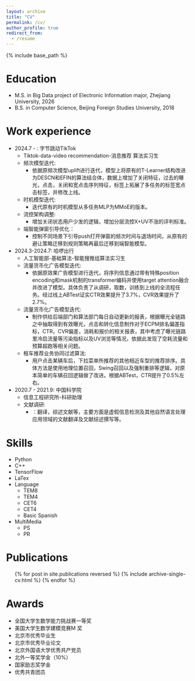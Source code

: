 ```yaml
---
layout: archive
title: "CV"
permalink: /cv/
author_profile: true
redirect_from:
  - /resume
---
```


{% include base_path %}

Education
======
* M.S. in Big Data project of Electronic Information major, Zhejiang University, 2026
* B.S. in Computer Science, Beijing Foreign Studies University, 2018

  
Work experience
======
* 2024.7 - : 字节跳动TikTok
  * Tiktok-data-video recommendation-消息推荐 算法实习生
  * 频次模型迭代:
    * 依据原频次模型uplift进行迭代，模型上将原有的T-Learner结构改进为DESCN和EFIN的算法结合体，数据上增加了关闭特征，过去的曝光，点击，关闭和宽点击序列特征，标签上拓展了多任务的标签宽点击标签，并修改上线。
  * 时机模型迭代:
    * 迭代原有的时机模型从多任务MLP为MMoE的版本。
  * 流控架构调整:
    * 增加关闭状态用户少发的逻辑，增加分层流控X+UV不涨的评判标准。
  * 端智能弹窗引导优化：
    * 控制不同场景下引导push打开弹窗的频次时间与退场时间，从原有的避让策略迁移到规则策略再最后迁移到端智能模型。
* 2024.3-2024.7: 哈啰出行
  * 人工智能部-基础算法-智能搜推组算法实习生
  * 流量货币化广告模型迭代:
    * 依据原效果广告模型进行迭代，将序列信息通过带有特殊position encoding和mask机制的transformer编码并使用target attention融合并改进了模型。具体负责了从调研，取数，训练到上线的全流程任务。经过线上ABTest证实CTR效果提升了3.7%，CVR效果提升了2.7%。
  * 流量货币化广告模型迭代:
    * 制作供给后端部门和算法部门每日自动更新的报表，根据曝光全链路之中抽取得到有效曝光，点击和转化信息制作对于ECPM排名偏差指标，CTR，CVR偏差，消耗和报价的相关报表，其中考虑了曝光链路里冷启流量等污染指标以及UV浏览等情况，依据此发现了空耗流量和预算超跑等相关问题。
  * 租车推荐业务协同过滤算法:
    * 用户点击某辆车后，下拉菜单所推荐的其他相近车型的推荐排序。具体方法是使用地理位置召回，Swing召回以及强制重排等逻辑，对原本简单的车辆召回逻辑做了改进。根据ABTest，CTR提升了0.5%左右。
* 2020.7 - 2021.9: 中国科学院
  * 信息工程研究所-科研助理
  * 文献调研:
    * ：翻译，综述文献等，主要方面是虚假信息检测及其他自然语言处理应用领域的文献翻译及文献综述撰写等。


Skills
======

  * Python
  * C++
  * TensorFlow
  * LaTex
* Language
  * TEM8
  * TEM4
  * CET6
  * CET4
  * Basic Spanish
* MultiMedia
  * PS
  * PR
 
Publications
======
  <ul>{% for post in site.publications reversed %}
    {% include archive-single-cv.html %}
  {% endfor %}</ul>

Awards
======
* 全国大学生数学能力挑战赛一等奖
* 美国大学生数学建模竞赛M 奖
* 北京市优秀毕业生
* 北京市优秀毕业论文
* 北京外国语大学优秀共产党员
* 北外一等奖学金（10%）
* 国家励志奖学金
* 优秀共青团员
